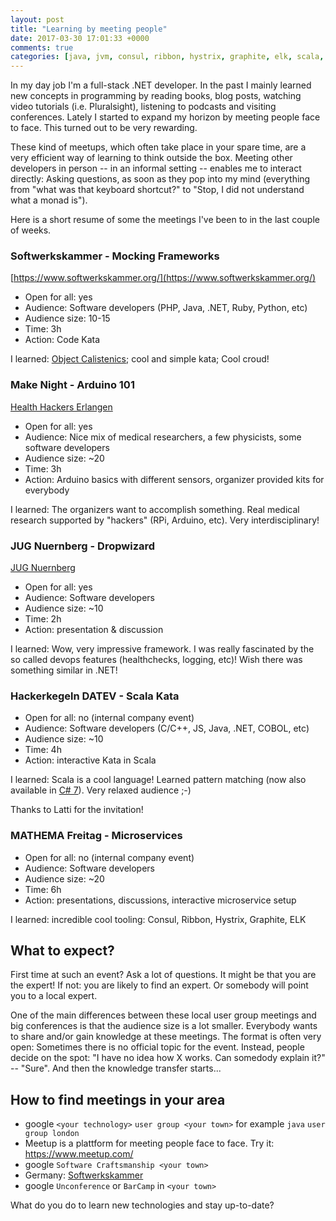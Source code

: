 ```yaml
---
layout: post
title: "Learning by meeting people"
date: 2017-03-30 17:01:33 +0000
comments: true
categories: [java, jvm, consul, ribbon, hystrix, graphite, elk, scala, mocking, arduino, learning, people, learning, object calistenics, software craftsmanship, podcast, conference, meetups]
---
```

In my day job I'm a full-stack .NET developer. In the past I mainly learned new concepts in programming by reading books, blog posts, watching video tutorials (i.e. Pluralsight), listening to podcasts and visiting conferences. Lately I started to expand my horizon by meeting people face to face. This turned out to be very rewarding.

These kind of meetups, which often take place in your spare time, are a very efficient way of learning to think outside the box. Meeting other developers in person -- in an informal setting -- enables me to interact directly: Asking questions, as soon as they pop into my mind (everything from "what was that keyboard shortcut?" to "Stop, I did not understand what a monad is").

Here is a short resume of some the meetings I've been to in the last couple of weeks.

### Softwerkskammer - Mocking Frameworks

[https://www.softwerkskammer.org/](https://www.softwerkskammer.org/)

- Open for all: yes
- Audience: Software developers (PHP, Java, .NET, Ruby, Python, etc)
- Audience size: 10-15
- Time: 3h
- Action: Code Kata

I learned: [Object Calistenics](https://gist.github.com/bobuss/6534934); cool and simple kata; Cool croud!

### Make Night - Arduino 101

[Health Hackers Erlangen](https://www.meetup.com/de-DE/HealthhackersER/)

- Open for all: yes
- Audience: Nice mix of medical researchers, a few physicists, some software developers
- Audience size: ~20
- Time: 3h
- Action: Arduino basics with different sensors, organizer provided kits for everybody

I learned: The organizers want to accomplish something. Real medical research supported by "hackers" (RPi, Arduino, etc). Very interdisciplinary! 

### JUG Nuernberg - Dropwizard

[JUG Nuernberg](http://www.jug-n.de/)

- Open for all: yes
- Audience: Software developers
- Audience size: ~10
- Time: 2h
- Action: presentation & discussion

I learned:  Wow, very impressive framework. I was really fascinated by the so called devops features (healthchecks, logging, etc)! Wish there was something similar in .NET!

### Hackerkegeln DATEV - Scala Kata

- Open for all: no (internal company event)
- Audience: Software developers (C/C++, JS, Java, .NET, COBOL, etc)
- Audience size: ~10
- Time: 4h
- Action: interactive Kata in Scala

I learned: Scala is a cool language! Learned pattern matching (now also available in [C# 7](https://blogs.msdn.microsoft.com/dotnet/2016/08/24/whats-new-in-csharp-7-0/)). Very relaxed audience ;-)

Thanks to Latti for the invitation!

### MATHEMA Freitag - Microservices

- Open for all: no (internal company event)
- Audience: Software developers
- Audience size: ~20
- Time: 6h
- Action: presentations, discussions, interactive microservice setup

I learned: incredible cool tooling: Consul, Ribbon, Hystrix, Graphite, ELK

## What to expect?

First time at such an event? Ask a lot of questions. It might be that you are the expert! If not: you are likely to find an expert. Or somebody will point you to a local expert. 

One of the main differences between these local user group meetings and big conferences is that the audience size is a lot smaller. Everybody wants to share and/or gain knowledge at these meetings. The format is often very open: Sometimes there is no official topic for the event. Instead, people decide on the spot: "I have no idea how X works. Can somedody explain it?" -- "Sure". And then the knowledge transfer starts...

## How to find meetings in your area

- google `<your technology>` `user group <your town>` for example `java` `user group london`
- Meetup is a plattform for meeting people face to face. Try it: https://www.meetup.com/
- google `Software Craftsmanship <your town>`
- Germany: [Softwerkskammer](https://www.softwerkskammer.org/)
- google `Unconference` or `BarCamp` in `<your town>`


What do you do to learn new technologies and stay up-to-date?
